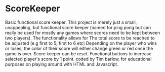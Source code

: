 # ScoreKeeper
Basic functional score keeper.
This project is merely just a small, unappealing, but functional score keeper (named for ping pong but can really be used for mostly any games where scores need to be kept between two players).
The functionality allows for
                            The total score to be reached to be adjusted (e.g first to 5, first to 6 etc)
                            Depending on the player who wins or loses, the color of their score will either change green or red once the game is over.
                            Score keeper can be reset.
                            Functional buttons to increase selected player's score by 1 point.
coded by Tim barlow, for educational purposes on playing around with HTML and Javascript.
